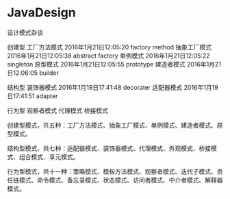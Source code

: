 # JavaDesign
设计模式杂谈

创建型
工厂方法模式 2016年1月21日12:05:20 factory method
抽象工厂模式 2016年1月21日12:05:38 abstract factory
单例模式 2016年1月21日12:05:22 singleton
原型模式 2016年1月21日12:05:55 prototype
建造者模式 2016年1月21日12:06:05 builder

结构型
装饰器模式 2016年1月19日17:41:48 decorater
适配器模式 2016年1月19日17:41:51 adapter

行为型
观察者模式
代理模式
桥接模式

创建型模式，共五种：工厂方法模式、抽象工厂模式、单例模式、建造者模式、原型模式。

结构型模式，共七种：适配器模式、装饰器模式、代理模式、外观模式、桥接模式、组合模式、享元模式。

行为型模式，共十一种：策略模式、模板方法模式、观察者模式、迭代子模式、责任链模式、命令模式、备忘录模式、状态模式、访问者模式、中介者模式、解释器模式。
